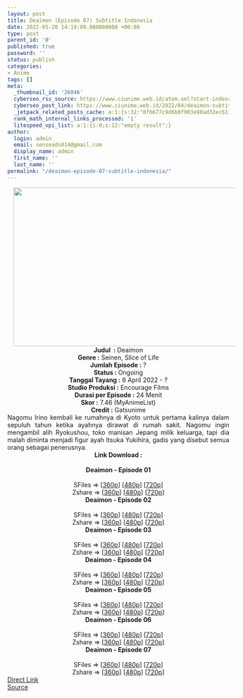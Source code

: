 ```yaml
---
layout: post
title: Deaimon (Episode 07) Subtitle Indonesia
date: 2022-05-20 14:19:09.000000000 +00:00
type: post
parent_id: '0'
published: true
password: ''
status: publish
categories:
- Anime
tags: []
meta:
  _thumbnail_id: '26046'
  cyberseo_rss_source: https://www.ciunime.web.id/atom.xml?start-index=1
  cyberseo_post_link: https://www.ciunime.web.id/2022/04/deaimon-subtitle-indonesia.html
  _jetpack_related_posts_cache: a:1:{s:32:"8f6677c9d6b0f903e98ad32ec61f8deb";a:2:{s:7:"expires";i:1658504446;s:7:"payload";a:3:{i:0;a:1:{s:2:"id";i:27504;}i:1;a:1:{s:2:"id";i:27344;}i:2;a:1:{s:2:"id";i:27494;}}}}
  rank_math_internal_links_processed: '1'
  litespeed_vpi_list: a:1:{i:0;s:12:"empty result";}
author:
  login: admin
  email: senseads014@gmail.com
  display_name: admin
  first_name: ''
  last_name: ''
permalink: "/deaimon-episode-07-subtitle-indonesia/"
---
```

<div class="separator" style="clear: both; text-align: center;"><a href="https://blogger.googleusercontent.com/img/b/R29vZ2xl/AVvXsEhVbE6l2FJcbmZ8vPWcClgL1BW_hxljVNV8qSfJEwuNKDcFl9A_4gnYX8M3qdh6jHZFdtn4E0Md9_2iLaHxF33sb4FStbNUZZPBPybSP8-vDYCZUz3sfCRSdMb-V-2_QjFPN8_5-zris_cw7cxKOpD4oFdAW9mc91vSoh-5gqfKqcLT7J4HfWmpPLuR/s1280/Deaimon.jpeg" style="margin-left: 1em; margin-right: 1em;"><img border="0" data-original-height="720" data-original-width="1280" height="360" src="{{ site.baseurl }}/assets/2022/05/Deaimon.jpeg" width="640" /></a></div>
<div class="separator" style="clear: both; text-align: center;"></div>
<div style="text-align: center;"><b>Judul</b><b><b> </b>&nbsp;:</b> Deaimon</div>
<div style="text-align: center;"><b><b>Genre :</b></b> Seinen, Slice of Life</div>
<div style="text-align: center;"><b>Jumlah Episode :</b> ?<br /><b>Status :&nbsp;</b>Ongoing<br /><b>Tanggal Tayang :</b> 6 April&nbsp;2022 - ?<br /><b>Studio Produksi :</b>&nbsp;Encourage Films<br /><b>Durasi per Episode :</b> 24 Menit</div>
<div style="text-align: center;"><b>Skor :</b> 7.46 (MyAnimeList)</div>
<div style="text-align: center;"><b>Credit :</b>&nbsp;Gatsunime</div>
<div style="text-align: center;"></div>
<div style="text-align: justify;">Nagomu Irino kembali ke rumahnya di Kyoto untuk pertama kalinya dalam sepuluh tahun ketika ayahnya dirawat di rumah sakit. Nagomu ingin mengambil alih Ryokushou, toko manisan Jepang milik keluarga, tapi dia malah diminta menjadi figur ayah Itsuka Yukihira, gadis yang disebut semua orang sebagai penerusnya.</div>
<div style="text-align: justify;"></div>
<div style="text-align: justify;"></div>
<div style="text-align: center;">
<div style="text-align: center;">
<div style="text-align: left;">
<div style="text-align: center;"><b>Link Download :</b></div>
<div style="text-align: center;"><b><br /></b></div>
<div style="text-align: center;"><span style="text-align: left;"><b>Deaimon&nbsp;</b></span><b>- Episode 01</b></div>
<div style="text-align: center;"><b><br /></b></div>
<div style="text-align: center;">SFiles =&gt; [<a href="http://www.solidfiles.com/v/2dRgevv6pKxrN" target="_blank" rel="noopener">360p</a>] [<a href="http://www.solidfiles.com/v/nkLnawWRvjQ26" target="_blank" rel="noopener">480p</a>] [<a href="http://www.solidfiles.com/v/Pev63yY2vVGmW" target="_blank" rel="noopener">720p</a>]</div>
<div style="text-align: center;">Zshare =&gt; [<a href="https://www73.zippyshare.com/v/104DUVLX/file.html" target="_blank" rel="noopener">360p</a>] [<a href="https://www73.zippyshare.com/v/3uFSVOmX/file.html" target="_blank" rel="noopener">480p</a>] [<a href="https://www73.zippyshare.com/v/pM0eUQQm/file.html" target="_blank" rel="noopener">720p</a>]</div>
<div style="text-align: center;"></div>
<div style="text-align: center;">
<div><span style="text-align: left;"><b>Deaimon&nbsp;</b></span><b>- Episode 02</b></div>
<div><b><br /></b></div>
<div>SFiles =&gt; [<a href="http://www.solidfiles.com/v/m2rae58ABDwQ2" target="_blank" rel="noopener">360p</a>] [<a href="http://www.solidfiles.com/v/6GXvL4np2VwVx" target="_blank" rel="noopener">480p</a>] [<a href="http://www.solidfiles.com/v/wWx2a57Y4Pe3n" target="_blank" rel="noopener">720p</a>]</div>
<div>Zshare =&gt; [<a href="https://www35.zippyshare.com/v/lp0WET5L/file.html" target="_blank" rel="noopener">360p</a>] [<a href="https://www35.zippyshare.com/v/Qep2oDP2/file.html" target="_blank" rel="noopener">480p</a>] [<a href="https://www35.zippyshare.com/v/iV76e1Fz/file.html" target="_blank" rel="noopener">720p</a>]</div>
<div></div>
<div>
<div><span style="text-align: left;"><b>Deaimon&nbsp;</b></span><b>- Episode 03</b></div>
<div><b><br /></b></div>
<div>SFiles =&gt; [<a href="https://www.mp4upload.com/sik0lsvpzzc5" target="_blank" rel="noopener">360p</a>] [<a href="https://www.mp4upload.com/d8jt5fwo3vbn" target="_blank" rel="noopener">480p</a>] [<a href="https://www.mp4upload.com/5xqan4p20oaw" target="_blank" rel="noopener">720p</a>]</div>
<div>Zshare =&gt; [<a href="https://www92.zippyshare.com/v/ujMpOi46/file.html" target="_blank" rel="noopener">360p</a>] [<a href="https://www92.zippyshare.com/v/YxomSfAn/file.html" target="_blank" rel="noopener">480p</a>] [<a href="https://www76.zippyshare.com/v/HbOMMqnv/file.html" target="_blank" rel="noopener">720p</a>]</div>
</div>
<div></div>
<div>
<div><span style="text-align: left;"><b>Deaimon&nbsp;</b></span><b>- Episode 04</b></div>
<div><b><br /></b></div>
<div>SFiles =&gt; [<a href="http://www.solidfiles.com/v/qd7yvQjQNYZ4K" target="_blank" rel="noopener">360p</a>] [<a href="http://www.solidfiles.com/v/vNyXvxNeZ3KBq" target="_blank" rel="noopener">480p</a>] [<a href="http://www.solidfiles.com/v/YL6QMLWxYVvAG" target="_blank" rel="noopener">720p</a>]</div>
<div>Zshare =&gt; [<a href="https://www4.zippyshare.com/v/7C1FChg4/file.html" target="_blank" rel="noopener">360p</a>] [<a href="https://www4.zippyshare.com/v/IJ9ELlvB/file.html" target="_blank" rel="noopener">480p</a>] [<a href="https://www4.zippyshare.com/v/M72LQRVv/file.html" target="_blank" rel="noopener">720p</a>]</div>
</div>
<div></div>
<div>
<div><span style="text-align: left;"><b>Deaimon&nbsp;</b></span><b>- Episode 05</b></div>
<div><b><br /></b></div>
<div>SFiles =&gt; [<a href="http://www.solidfiles.com/v/nkdkdyDL74Vpk" target="_blank" rel="noopener">360p</a>] [<a href="http://www.solidfiles.com/v/XLZLrynyzd4RN" target="_blank" rel="noopener">480p</a>] [<a href="http://www.solidfiles.com/v/W8P8z76yMzP7g" target="_blank" rel="noopener">720p</a>]</div>
<div>Zshare =&gt; [<a href="https://www119.zippyshare.com/v/ObQUqjKQ/file.html" target="_blank" rel="noopener">360p</a>] [<a href="https://www119.zippyshare.com/v/JGWwLc6Q/file.html" target="_blank" rel="noopener">480p</a>] [<a href="https://www119.zippyshare.com/v/0x245mxr/file.html" target="_blank" rel="noopener">720p</a>]</div>
</div>
<div></div>
<div>
<div><span style="text-align: left;"><b>Deaimon&nbsp;</b></span><b>- Episode 06</b></div>
<div><b><br /></b></div>
<div>SFiles =&gt; [<a href="https://www.mp4upload.com/jsfko7qui1dw" target="_blank" rel="noopener">360p</a>] [<a href="https://www.mp4upload.com/g6a8az0xiwiv" target="_blank" rel="noopener">480p</a>] [<a href="https://www.mp4upload.com/0v74c7eys0yk" target="_blank" rel="noopener">720p</a>]</div>
<div>Zshare =&gt; [<a href="https://www43.zippyshare.com/v/EqxacERk/file.html" target="_blank" rel="noopener">360p</a>] [<a href="https://www43.zippyshare.com/v/PsFtq21W/file.html" target="_blank" rel="noopener">480p</a>] [<a href="https://www43.zippyshare.com/v/IsQP9EMn/file.html" target="_blank" rel="noopener">720p</a>]</div>
</div>
<div></div>
<div>
<div><span style="text-align: left;"><b>Deaimon&nbsp;</b></span><b>- Episode 07</b></div>
<div><b><br /></b></div>
<div>SFiles =&gt; [<a href="http://www.solidfiles.com/v/3dZj2RZnBa8LN" target="_blank" rel="noopener">360p</a>] [<a href="http://www.solidfiles.com/v/a4er25WaP587j" target="_blank" rel="noopener">480p</a>] [<a href="http://www.solidfiles.com/v/6Gy3kYre47rXp" target="_blank" rel="noopener">720p</a>]</div>
<div>Zshare =&gt; [<a href="https://www70.zippyshare.com/v/PotsYAdN/file.html" target="_blank" rel="noopener">360p</a>] [<a href="https://www70.zippyshare.com/v/X9F2jMFU/file.html" target="_blank" rel="noopener">480p</a>] [<a href="https://www70.zippyshare.com/v/ubkAh2rW/file.html" target="_blank" rel="noopener">720p</a>]</div>
</div>
</div>
</div>
</div>
</div>
<link rel="stylesheet" href="https://cdnjs.cloudflare.com/ajax/libs/font-awesome/4.7.0/css/font-awesome.min.css" />
<div class="divbtn"> <a href="https://handymansurrender.com/fihup8buzv?key=94550f7ce39444073321dde3b8782f97" class="btn"><i class="fa fa-download"></i> Direct Link</a> <br /><a href="https://www.ciunime.web.id/2022/04/deaimon-subtitle-indonesia.html">Source</a> </div>
